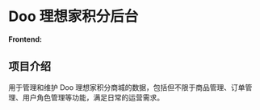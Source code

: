 # Doo 理想家积分后台

**Frontend:**
[<Badge type="tip" text="Vue" />](https://vuejs.org)
[<Badge type="tip" text="Vuex" />](https://vuex.vuejs.org)
[<Badge type="tip" text="ECharts" />](https://vue-echarts.dev)
[<Badge type="tip" text="Element UI" />](https://element-plus.org)

## 项目介绍

用于管理和维护 Doo 理想家积分商城的数据，包括但不限于商品管理、订单管理、用户角色管理等功能，满足日常的运营需求。
